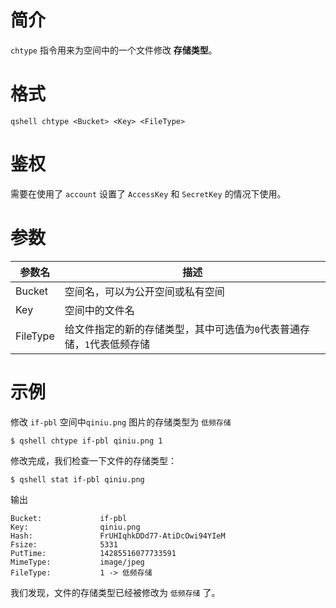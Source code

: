 # 简介 
`chtype` 指令用来为空间中的一个文件修改 **存储类型**。


# 格式
```
qshell chtype <Bucket> <Key> <FileType>
```

# 鉴权
需要在使用了 `account` 设置了 `AccessKey` 和 `SecretKey` 的情况下使用。

# 参数
|   参数名 |               描述             |
|----------|--------------------------------|
|  Bucket  |空间名，可以为公开空间或私有空间|
|    Key   |空间中的文件名|
| FileType |给文件指定的新的存储类型，其中可选值为`0`代表普通存储，`1`代表低频存储|

# 示例
修改 `if-pbl` 空间中`qiniu.png` 图片的存储类型为 `低频存储`
```
$ qshell chtype if-pbl qiniu.png 1
```

修改完成，我们检查一下文件的存储类型：
```
$ qshell stat if-pbl qiniu.png
```

输出
```
Bucket:             if-pbl
Key:                qiniu.png
Hash:               FrUHIqhkDDd77-AtiDcOwi94YIeM
Fsize:              5331
PutTime:            14285516077733591
MimeType:           image/jpeg
FileType:           1 -> 低频存储
```
我们发现，文件的存储类型已经被修改为 `低频存储` 了。
